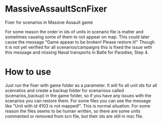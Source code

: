 # MassiveAssaultScnFixer
Fixer for scenarios in Massive Assault game

For some reason the order in ids of units in scenario file is matter and sometimes causing some of them to not appear on map. This could later cause the message "Game appear to be broken! Please restore it!"
Though it is not yet verified for all scenarios/campaigns this is fixed the issue with this message and missing Naval transports in Batle for Paradise, Step 4.

# How to use
Just run the fixer with game folder as a parameter. It will fix all unit ids for all scenratios and create a backup folder for scenarious called (scenarios_backup) in the game folder, so if you have any issues with the scenarios you can restore them.
For some files you can see the message like "Unit with id 4103 is not mapped!". This is normal situation. For some reason the files seems to be human written, so there are some units commented or removed from scn file, but their ids are still in msc file.
